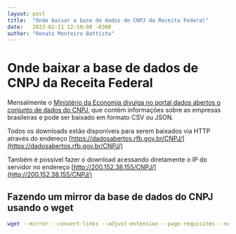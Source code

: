 ```yaml
---
layout: post
title:  "Onde baixar a base de dados de CNPJ da Receita Federal"
date:   2023-02-11 12:19:00 -0300
author: "Renato Monteiro Battista"
---
```


# Onde baixar a base de dados de CNPJ da Receita Federal

Mensalmente o [Ministério da Economia divulga no portal dados abertos o conjunto de dados do CNPJ](https://dados.gov.br/dados/conjuntos-dados/cadastro-nacional-da-pessoa-jurdica---cnpj), que contém informações sobre as empresas brasileiras e pode ser baixado em formato CSV ou JSON.

Todos os downloads estão disponíveis para serem baixados via HTTP através do endereço [https://dadosabertos.rfb.gov.br/CNPJ/](https://dadosabertos.rfb.gov.br/CNPJ/)

Também é possível fazer o download acessando diretamente o IP do servidor no endereço [http://200.152.38.155/CNPJ/](http://200.152.38.155/CNPJ/)

## Fazendo um mirror da base de dados do CNPJ usando o wget

```bash
wget --mirror --convert-links --adjust-extension --page-requisites --no-parent http://200.152.38.155/CNPJ/
```
